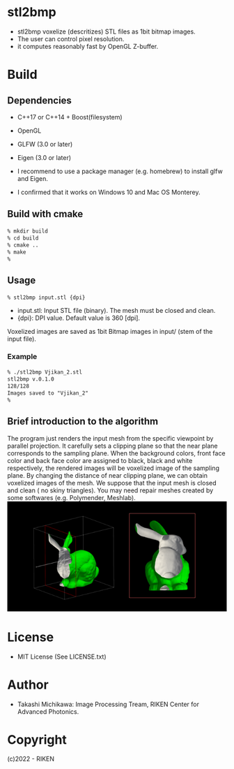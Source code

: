 # stl2bmp
* stl2bmp voxelize (descritizes) STL files as 1bit bitmap images. 
* The user can control pixel resolution.
* it computes reasonably fast by OpenGL Z-buffer.
# Build
## Dependencies 
* C++17 or C++14 + Boost(filesystem)
* OpenGL 
* GLFW (3.0 or later)
* Eigen (3.0 or later)

* I recommend to use a package manager (e.g. homebrew) to install glfw and Eigen.
* I confirmed that it works on Windows 10 and Mac OS Monterey.
## Build with cmake
```shell
% mkdir build    
% cd build 
% cmake ..
% make 
% 
```
## Usage 
```shell
% stl2bmp input.stl {dpi}
```
* input.stl: Input STL file (binary). The mesh must be closed and clean. 
* {dpi}: DPI value. Default value is 360 [dpi].

Voxelized images are saved as 1bit Bitmap images in input/ (stem of the input file). 

### Example
``` shell
% ./stl2bmp Vjikan_2.stl
stl2bmp v.0.1.0
128/128
Images saved to "Vjikan_2"
%
```
## Brief introduction to the algorithm
The program just renders the input mesh from the specific viewpoint by parallel projection.
It carefully sets a clipping plane so that the near plane corresponds to the sampling plane.
When the background colors, front face color and back face color are assigned to black, black and white respectively, the rendered images will be voxelized image of the sampling plane. 
By changing the distance of near clipping plane, we can obtain voxelized images of the mesh. 
We suppose that the input mesh is closed and clean ( no skiny triangles). You may need repair meshes created by some softwares (e.g. Polymender, Meshlab).
![原理](principle.png "表裏をそれぞれ緑と白でレンダリングし、とある平面でクリッピングした結果")
# License
* MIT License (See LICENSE.txt)
# Author
* Takashi Michikawa: Image Processing Tream, RIKEN Center for Advanced Photonics.
# Copyright
(c)2022 - RIKEN
